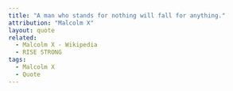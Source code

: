 ```yaml
---
title: "A man who stands for nothing will fall for anything."
attribution: "Malcolm X"
layout: quote
related:
  - Malcolm X - Wikipedia
  - RISE STRONG
tags:
  - Malcolm X
  - Quote
---
```

